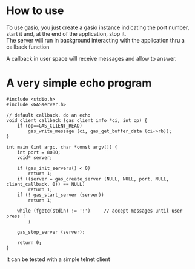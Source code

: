 # How to use

To use gasio, you just create a gasio instance indicating the port number, start it and, at the end of the application, stop it.  
The server will run in background interacting with the application thru a callback function

A callback in user space will receive messages and allow to answer.

# A very simple echo program

	#include <stdio.h>
	#include <GASserver.h>
    
	// default callback. do an echo
	void client_callback (gas_client_info *ci, int op) {
		if (op==GAS_CLIENT_READ)
			gas_write_message (ci, gas_get_buffer_data (ci->rb));
	}

	int main (int argc, char *const argv[]) {
		int port = 8080;
		void* server;

		if (gas_init_servers() < 0)
			return 1;
		if ((server = gas_create_server (NULL, NULL, port, NULL, client_callback, 0)) == NULL)
			return 1;
		if (! gas_start_server (server))
			return 1;
	
		while (fgetc(stdin) != '!')		// accept messages until user press !
			;

		gas_stop_server (server);
	
		return 0;
	}

It can be tested with a simple telnet client
